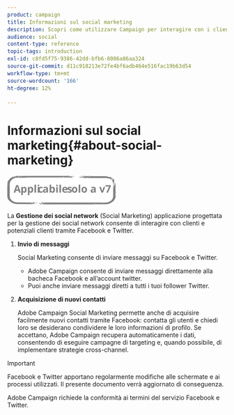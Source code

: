 ```yaml
---
product: campaign
title: Informazioni sul social marketing
description: Scopri come utilizzare Campaign per interagire con i clienti tramite Facebook e Twitter
audience: social
content-type: reference
topic-tags: introduction
exl-id: c8fd5f75-9386-42dd-bfb6-8086a86aa324
source-git-commit: d11c918213e72fe4bf6adb464e516fac19b63d54
workflow-type: tm+mt
source-wordcount: '166'
ht-degree: 12%

---
```


# Informazioni sul social marketing{#about-social-marketing}

![](../../assets/v7-only.svg)

La **Gestione dei social network** (Social Marketing) applicazione progettata per la gestione dei social network consente di interagire con clienti e potenziali clienti tramite Facebook e Twitter.

1. **Invio di messaggi**

   Social Marketing consente di inviare messaggi su Facebook e Twitter.

   * Adobe Campaign consente di inviare messaggi direttamente alla bacheca Facebook e all’account twitter.
   * Puoi anche inviare messaggi diretti a tutti i tuoi follower Twitter.

1. **Acquisizione di nuovi contatti**

   Adobe Campaign Social Marketing permette anche di acquisire facilmente nuovi contatti tramite Facebook: contatta gli utenti e chiedi loro se desiderano condividere le loro informazioni di profilo. Se accettano, Adobe Campaign recupera automaticamente i dati, consentendo di eseguire campagne di targeting e, quando possibile, di implementare strategie cross-channel.

>[!IMPORTANT]
>
>Facebook e Twitter apportano regolarmente modifiche alle schermate e ai processi utilizzati. Il presente documento verrà aggiornato di conseguenza.
>
>Adobe Campaign richiede la conformità ai termini del servizio Facebook e Twitter.
